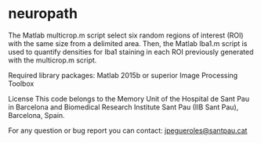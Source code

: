 # neuropath

The Matlab multicrop.m script select six random regions of interest (ROI) with the same size from a delimited area. Then, the Matlab Iba1.m script is used to quantify densities for Iba1 staining in each ROI previously generated with the multicrop.m script.

Required library packages:
Matlab 2015b or superior
Image Processing Toolbox

License
This code belongs to the Memory Unit of the Hospital de Sant Pau in Barcelona and Biomedical Research Institute Sant Pau (IIB Sant Pau), Barcelona, Spain.

For any question or bug report you can contact: jpegueroles@santpau.cat
